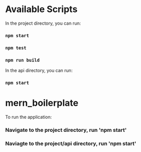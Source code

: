 # Available Scripts

In the project directory, you can run:

### `npm start`

### `npm test`

### `npm run build`

In the api directory, you can run:

### `npm start`

# mern_boilerplate

To run the application:

### Navigate to the project directory, run 'npm start'
### Naviagte to the project/api directory, run 'npm start'
